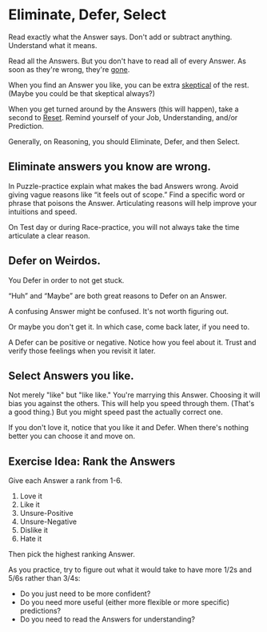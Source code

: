# Eliminate, Defer, Select

Read exactly what the Answer says. Don't add or subtract anything. Understand what it means.

Read all the Answers. But you don't have to read all of every Answer. As soon as they're wrong, they're [gone][1].

When you find an Answer you like, you can be extra [skeptical][2] of the rest. (Maybe you could be that skeptical always?)

When you get turned around by the Answers (this will happen), take a second to [Reset][3]. Remind yourself of your Job, Understanding, and/or Prediction.

Generally, on Reasoning, you should Eliminate, Defer, and then Select.

## Eliminate answers you know are wrong.

In Puzzle-practice explain what makes the bad Answers wrong. Avoid giving vague reasons like “it feels out of scope.” Find a specific word or phrase that poisons the Answer. Articulating reasons will help improve your intuitions and speed.

On Test day or during Race-practice, you will not always take the time articulate a clear reason.

## Defer on Weirdos.

You Defer in order to not get stuck.

“Huh” and “Maybe” are both great reasons to Defer on an Answer.

A confusing Answer might be confused. It's not worth figuring out.

Or maybe you don't get it. In which case, come back later, if you need to.

A Defer can be positive or negative. Notice how you feel about it. Trust and verify those feelings when you revisit it later.

## Select Answers you like.

Not merely "like" but "like like." You're marrying this Answer. Choosing it will bias you against the others. This will help you speed through them. (That's a good thing.) But you might speed past the actually correct one.

If you don't love it, notice that you like it and Defer. When there's nothing better you can choose it and move on.

## Exercise Idea: Rank the Answers

Give each Answer a rank from 1-6.
1. Love it
2. Like it
3. Unsure-Positive
4. Unsure-Negative
5. Dislike it
6. Hate it

Then pick the highest ranking Answer.

As you practice, try to figure out what it would take to have more 1/2s and 5/6s rather than 3/4s: 
- Do you just need to be more confident? 
- Do you need more useful (either more flexible or more specific) predictions? 
- Do you need to read the Answers for understanding?

[1]: ../resources/confuse.html#ruthless
[2]: ../resources/confuse.html#skeptical
[3]: ../time/resets.html